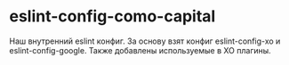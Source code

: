 # eslint-config-como-capital
Наш внутренний eslint конфиг. За основу взят конфиг eslint-config-xo и eslint-config-google. Также добавлены используемые в XO плагины.
